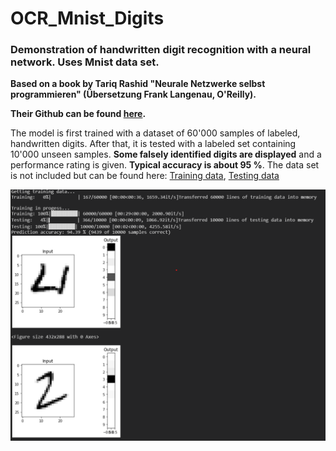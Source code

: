 # OCR_Mnist_Digits
### Demonstration of handwritten digit recognition with a neural network. Uses Mnist data set.

**Based on a book by Tariq Rashid "Neurale Netzwerke selbst programmieren" (Übersetzung Frank Langenau, O'Reilly).**

**Their Github can be found [here](https://github.com/makeyourownneuralnetwork/makeyourownneuralnetwork).**

The model is first trained with a dataset of 60'000 samples of labeled, handwritten digits.
After that, it is tested with a labeled set containing 10'000 unseen samples. 
**Some falsely identified digits are displayed** and a performance rating is given. **Typical accuracy is about 95 %**.
The data set is not included but can be found here: [Training data](http://www.pjreddie.com/media/files/mnist_train.csv), [Testing data](http://pjreddie.com/media/files/mnist_test.csv)

![Screenshot](https://github.com/stgloorious/OCR_Mnist_Digits/blob/master/doc/screenshot.png)


